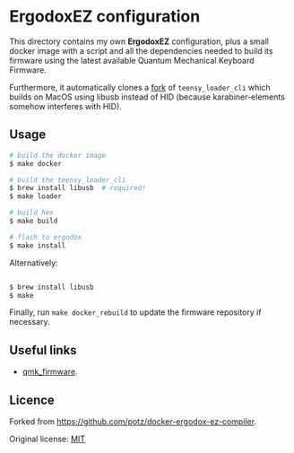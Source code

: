 # ErgodoxEZ configuration

This directory contains my own **ErgodoxEZ** configuration, plus a small docker
image with a script and all the dependencies needed to build its firmware using
the latest available Quantum Mechanical Keyboard Firmware.

Furthermore, it automatically clones a [fork](edran/teensy_loader_cli) of
`teensy_loader_cli` which builds on MacOS using libusb instead of HID (because
karabiner-elements somehow interferes with HID).


## Usage

```bash
# build the docker image
$ make docker

# build the teensy_loader_cli
$ brew install libusb  # required!
$ make loader

# build hex
$ make build

# flash to ergodox
$ make install
```

Alternatively:

```bash

$ brew install libusb
$ make
```

Finally, run `make docker_rebuild` to update the firmware repository if
necessary.


## Useful links

* [qmk_firmware](https://github.com/jackhumbert/qmk_firmware).


## Licence

Forked from https://github.com/potz/docker-ergodox-ez-compiler.

Original license: [MIT](https://opensource.org/licenses/MIT)
